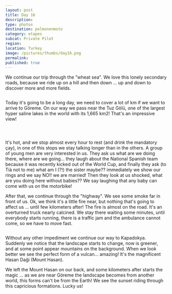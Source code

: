 ```yaml
---
layout: post
title: Day 16
description: 
type: photos
destination: pelmonenmoto
category: etapes
subcat: Private Pilot
region: 
location: Turkey
image: /pictures/thumbs/day16.png
permalink: 
published: true
---
```


We continue our trip through the "wheat sea". We love this lonely secondary roads, because we ride up on a hill and then down ... up and down to discover more and more fields.

<p><a
href="https://lh3.googleusercontent.com/MbbKDMXaAejJgMcjV_Y58Qi1pdPNwTBuqq_fa3xO0qvi8fflnm01h5NOvYDnIHFm6dmCEGmie1PY4SrIOYuwe7xcocO_X9ICTs8gEE4iNTMZlLECZcauDL90V8DkffuByhK-MeJI58UsV9i4ZlSyZ0Rt_DjwS8LEVRC1TVmugsVZprV4pjixB7Rq8P8F_SUNax1xD3nE9avU_GvC2yl-0HVkvL8QN8ck6VtSlhtZDuPrLTjw859F2ccxzoJgNPOtJahrVNB5Zq0LHlJFghYLlYWwh4vCSYdUvmDJj4LKLsL4jaC0qObl7SS3Ghqnr2wbK_YncvkN1TYzSzEmF8yNEQU5ZSGOclOvLunJ8t-j1CsEEBdDXQ95dL4VmlIK97ocgf3JXFupJvxx6RUrFzkfniCVaAsesSdaLuQ5udiBGG96gXKYmX4k2pOFYZLvq3Sd_BbMGqpPpqWEmBwkoygt8DAfttOv3tKECHecIfdjBC8yZC9Nq-xlrfgQphYXcwLr17-QETWYLXhw2iTl7T9izImNFrFjJYGWvQQdEzIHKjo5DycWMLgikqaIT1V7Go51-fafbWoyPX3foB40g1ZQbMg0EilxrA-sS7UCi9sn4BU1Hv7QOiORejUh669NQ8bu9BVX9PqYfoKAKvOm49kBJKlYzYO5sfthhA=w978-h733-no"><img 
src="https://lh3.googleusercontent.com/MbbKDMXaAejJgMcjV_Y58Qi1pdPNwTBuqq_fa3xO0qvi8fflnm01h5NOvYDnIHFm6dmCEGmie1PY4SrIOYuwe7xcocO_X9ICTs8gEE4iNTMZlLECZcauDL90V8DkffuByhK-MeJI58UsV9i4ZlSyZ0Rt_DjwS8LEVRC1TVmugsVZprV4pjixB7Rq8P8F_SUNax1xD3nE9avU_GvC2yl-0HVkvL8QN8ck6VtSlhtZDuPrLTjw859F2ccxzoJgNPOtJahrVNB5Zq0LHlJFghYLlYWwh4vCSYdUvmDJj4LKLsL4jaC0qObl7SS3Ghqnr2wbK_YncvkN1TYzSzEmF8yNEQU5ZSGOclOvLunJ8t-j1CsEEBdDXQ95dL4VmlIK97ocgf3JXFupJvxx6RUrFzkfniCVaAsesSdaLuQ5udiBGG96gXKYmX4k2pOFYZLvq3Sd_BbMGqpPpqWEmBwkoygt8DAfttOv3tKECHecIfdjBC8yZC9Nq-xlrfgQphYXcwLr17-QETWYLXhw2iTl7T9izImNFrFjJYGWvQQdEzIHKjo5DycWMLgikqaIT1V7Go51-fafbWoyPX3foB40g1ZQbMg0EilxrA-sS7UCi9sn4BU1Hv7QOiORejUh669NQ8bu9BVX9PqYfoKAKvOm49kBJKlYzYO5sfthhA=w978-h733-no" alt=""></a></p>

Today it's going to be a long day, we need to cover a lot of km if we want to arrive to Göreme. On our way we pass near the Tuz Gölü, one of the largest hyper saline lakes in the world with its 1,665 km2! That's an impressive view!


<p><a
href="https://lh3.googleusercontent.com/RR8eP4UC_zHQPZM2nqtFgMr1hvZ3UxjWPjcID7o-sMMIVVagZR69k8tn04egDWX1th4IQ3lhMcCzlPyR6T96MK2WQTKI_VrHzlyCk8SRlWv7AoIN1zt_307hLQGrIBQsyrJsrQmbbeemDVBlorc0zMIOrgdfMRDmLdw0E_zcS2rsK6BxsxAAtZTLMGXvif5jvomWveK48FcQncjQcFJp9ajTCJ4ldtKRClw7EP7I8jXe9TRecESujggIO1hJ4tmTRY5bxyeZbCQGAgva5aF073056qkn8ZktC12UhqtdxpYBbsFaLVq-lCdecfhdBRN8cYyrrXAiD-SVFeqn1k482IvICcWcKAILiuFkvIOqi6u8XuYoqGUvmyoAIXG2qY8K-fu1pIPsMMM9Vk55ODgTPtjG4p8dRXLlrWslx0hMXv2nWtPSX464Af8x_wdWtMA2A9NuE6xtON0AAXnrjrdu25zK193AJqKtQ1kHRja8PBNLczm_fNwDO9XcAzbfvUaelhuEd8SsraCHbj_ARk0v_Lp5gKHH8H6-Zxv26NSJtf2GZH-JW-lcZp6mQLsVqs-aJBELim3_WLXQIqoitWxFGxJnxLsImmAHhY1-PFvoiWktJJ_S_blK95DxTCAPDq5kKA9VvOt_J1dwC3rbwLPP57DIrTFd4O5rZQ=w978-h733-no"><img 
src="https://lh3.googleusercontent.com/RR8eP4UC_zHQPZM2nqtFgMr1hvZ3UxjWPjcID7o-sMMIVVagZR69k8tn04egDWX1th4IQ3lhMcCzlPyR6T96MK2WQTKI_VrHzlyCk8SRlWv7AoIN1zt_307hLQGrIBQsyrJsrQmbbeemDVBlorc0zMIOrgdfMRDmLdw0E_zcS2rsK6BxsxAAtZTLMGXvif5jvomWveK48FcQncjQcFJp9ajTCJ4ldtKRClw7EP7I8jXe9TRecESujggIO1hJ4tmTRY5bxyeZbCQGAgva5aF073056qkn8ZktC12UhqtdxpYBbsFaLVq-lCdecfhdBRN8cYyrrXAiD-SVFeqn1k482IvICcWcKAILiuFkvIOqi6u8XuYoqGUvmyoAIXG2qY8K-fu1pIPsMMM9Vk55ODgTPtjG4p8dRXLlrWslx0hMXv2nWtPSX464Af8x_wdWtMA2A9NuE6xtON0AAXnrjrdu25zK193AJqKtQ1kHRja8PBNLczm_fNwDO9XcAzbfvUaelhuEd8SsraCHbj_ARk0v_Lp5gKHH8H6-Zxv26NSJtf2GZH-JW-lcZp6mQLsVqs-aJBELim3_WLXQIqoitWxFGxJnxLsImmAHhY1-PFvoiWktJJ_S_blK95DxTCAPDq5kKA9VvOt_J1dwC3rbwLPP57DIrTFd4O5rZQ=w978-h733-no" alt=""></a></p>


<p><a
href="https://lh3.googleusercontent.com/oON7jKc18iU-IRoTnhTqih3ne2KDTNwYMJG-52fmyljYiKNValr86Pprz0IYTakDVaExxZJvukn97r8JjfN5rs_Q4I73Z8pX4wkCEFkPm5hpxYgrQL1K0wD4sJ50-fXrazx0cgDXF2w37Kum-KgEFJ3JfE1mgv9xvetgiq8jaEdndqsfRiY7GRNlcIMws8c0WVg4IpokX0AqHeXR33VdI9xhigdj1MKs0zc7kgvswoEudlsr6YzLO4XKmyGOa4NOki7gDY2V4nuC2c34LQ4XsyAQRbWr4ejgwVIMIAC-fmqp1aHKC4tRUeuih2T5a3A7cbx6FpZ1gG6Nyv5jEUf9s1824vOUFa0s4I4MeCiNqCw7q0TxyTL1XtVebRShfAbtUZoYvgiPXQiVqo6_Ovo3HHvikjCRvz2ghTTk9BBJRsDuLQ99IPo0JQWyWitpRtKDsNWBB3X4EoqaZjBWjpCI0yZuU8i3R0xdLRqxbp_AZz7A61MtPf5bPZT8fNyMLQBKRqNj00KU85zoLuXPL_gkIjoTZFlJSFvWcvuNg-4R4KfrohEFJ6L-F29Da3I47ewae4FvZumupwkNLO_rf4ly_sPCjHAU_z3V9YVzbsQuav70t1enrdpU3_c8xjXPS6OtwfdmqG4sNnQFQCKDiB0PH1mE3VR1YIEPfg=w978-h733-no"><img 
src="https://lh3.googleusercontent.com/oON7jKc18iU-IRoTnhTqih3ne2KDTNwYMJG-52fmyljYiKNValr86Pprz0IYTakDVaExxZJvukn97r8JjfN5rs_Q4I73Z8pX4wkCEFkPm5hpxYgrQL1K0wD4sJ50-fXrazx0cgDXF2w37Kum-KgEFJ3JfE1mgv9xvetgiq8jaEdndqsfRiY7GRNlcIMws8c0WVg4IpokX0AqHeXR33VdI9xhigdj1MKs0zc7kgvswoEudlsr6YzLO4XKmyGOa4NOki7gDY2V4nuC2c34LQ4XsyAQRbWr4ejgwVIMIAC-fmqp1aHKC4tRUeuih2T5a3A7cbx6FpZ1gG6Nyv5jEUf9s1824vOUFa0s4I4MeCiNqCw7q0TxyTL1XtVebRShfAbtUZoYvgiPXQiVqo6_Ovo3HHvikjCRvz2ghTTk9BBJRsDuLQ99IPo0JQWyWitpRtKDsNWBB3X4EoqaZjBWjpCI0yZuU8i3R0xdLRqxbp_AZz7A61MtPf5bPZT8fNyMLQBKRqNj00KU85zoLuXPL_gkIjoTZFlJSFvWcvuNg-4R4KfrohEFJ6L-F29Da3I47ewae4FvZumupwkNLO_rf4ly_sPCjHAU_z3V9YVzbsQuav70t1enrdpU3_c8xjXPS6OtwfdmqG4sNnQFQCKDiB0PH1mE3VR1YIEPfg=w978-h733-no" alt=""></a></p>

<p><a
href="https://lh3.googleusercontent.com/aOeYK68tQyWXPoUMakb59flfnZTJvOCX-WqA0CiQhcp8AAGTUANguK_C7wKeIZSix9IOEtIx7rNI3whgQGEPIRskWDWjmV-oe3VR8vrnrzEiyMDWbjsm_e9VKbaNSLD9ClwrEoWtXQMdbpM5VONnxLP6D6smR886ZEsSjJD6495tzx_SCLkpHFkFL_yA38cbrnh1U5sBWEodZE8i2bWaoUTJs61fX1IAW1kQPWhhK_eKZhs0_HP0BiwjX6X7PHJi7T1IRN-jE9WaI9S4i1uOOj87wFF7JwBFVCTlR2UfKrJDiPEDfF50qtARVvsBr4m6Asep9axKIJoIkK8RXnYQvTTin5_i7dRfpbY7dXd4bf9tBICUT23JnBcqBboffDfv6b_qEaTOUwQ0vNvO_Um3iZuaeXqHg-q9vgbcMsspu2hx4MPZusapJNsig9IggjcPUe5oG0gC9MeVRXZwP9rfI7T2LvZlEGt11b5rPOzbLoeoZRZGkgyiGwyWknFszfjaKbzWaMpNeiUEj1n6wsQlEOnmyhuP0mes70x7leZec4hedNxqTo6irZWnmd3RHMFNPE7WxPBzieBPnAeJnBVJ-1eo6tllTNxCDbx0LUTXF1fBSJ96eqnAehKgZlqXewi9AsgYsj-WV21kfuCCrIF0-nub5UCCsqtmYQ=w978-h733-no"><img 
src="https://lh3.googleusercontent.com/aOeYK68tQyWXPoUMakb59flfnZTJvOCX-WqA0CiQhcp8AAGTUANguK_C7wKeIZSix9IOEtIx7rNI3whgQGEPIRskWDWjmV-oe3VR8vrnrzEiyMDWbjsm_e9VKbaNSLD9ClwrEoWtXQMdbpM5VONnxLP6D6smR886ZEsSjJD6495tzx_SCLkpHFkFL_yA38cbrnh1U5sBWEodZE8i2bWaoUTJs61fX1IAW1kQPWhhK_eKZhs0_HP0BiwjX6X7PHJi7T1IRN-jE9WaI9S4i1uOOj87wFF7JwBFVCTlR2UfKrJDiPEDfF50qtARVvsBr4m6Asep9axKIJoIkK8RXnYQvTTin5_i7dRfpbY7dXd4bf9tBICUT23JnBcqBboffDfv6b_qEaTOUwQ0vNvO_Um3iZuaeXqHg-q9vgbcMsspu2hx4MPZusapJNsig9IggjcPUe5oG0gC9MeVRXZwP9rfI7T2LvZlEGt11b5rPOzbLoeoZRZGkgyiGwyWknFszfjaKbzWaMpNeiUEj1n6wsQlEOnmyhuP0mes70x7leZec4hedNxqTo6irZWnmd3RHMFNPE7WxPBzieBPnAeJnBVJ-1eo6tllTNxCDbx0LUTXF1fBSJ96eqnAehKgZlqXewi9AsgYsj-WV21kfuCCrIF0-nub5UCCsqtmYQ=w978-h733-no" alt=""></a></p>


It's hot, and we stop almost every hour to rest (and drink the mandatory çay), in one of this stops we stay talking longer than in the others. A group of young men are very interested in us. They ask us what are we doing there, where are we going... they laugh about the National Spanish team because it was recently kicked out of the World Cup, and finally they ask (to Tià not to me) what am I (?!) the sister maybe?? immediately we show our rings and we say NO!! we are married! Then they look at us shocked, what are you doing here without babies?? We say laughing that any baby can come with us on the motorbike!

After that, we continue through the "highway". We see some smoke far in front of us. Ok, we think it's a little fire near, but nothing that's going to affect us ... until few kilometers after! The fire is almost on the road. It's an overturned truck nearly calcined. We stay there waiting some minutes, until everybody starts running, there is a traffic jam and the ambulance cannot come, so we have to move fast.

<p><a
href="https://lh3.googleusercontent.com/q8A3M23BSTTQNiAoo8gDJEaz7RQeCDPl8SwV9zYNf_C0Lk_MC6dXaDrmG_fTuZo1JtUUEOtXHvHHuJ44E-NoMOnhRzsLZEr3lzQnLGFcGVHCBl2utPHYjfJzIRLsAM5wfFpV1DaINJBE179_Smw4tieoXrtyAjPLj4ERxO6YrklhnUrrbTrFEAsBbdH6zhQ5szhLKP9orctosNe4RfroTpocNDJ9TJEv9FC4gd3dwXmzyzHwlA7AiDF21xR7Guu44N5QadIyjBLgtnUCVAokI_T16SrYiEIhPiotN-F-00MuQw87borp0Zqb2NdF4BgMRyGYspKujPFrxot-H_knKSEXIYHWtHTioASHO7XgcDGtQzhdLzRjuGKj0YjAGeGwffiWbEXB6b6fUGj-N_mqsg7OiRj6wCrLj4Uw-hJnskLG3XvgAe2Xik5Sopvh1XmKgNYQBggkEoNgozn6UFD5Ff1kUPzlyJ0aPbUQ25BcVPDuyvprOsV2uLbtIvqGK50EIy0jr80JfClH9DCpni5rr6rEbDe5FAWEdx49J1YUnbn2DKf3QMni4hnW61XIaXQdtOwB3MhG-mRzmTGok7Q4l7mrw7DKOeOYZJfdQToG4hAYo4kGHPMblfrV1d8MpyAS2hBAaAdV7ymw2514W_m-MSF-HAGHCdUgsQ=w978-h733-no"><img 
src="https://lh3.googleusercontent.com/q8A3M23BSTTQNiAoo8gDJEaz7RQeCDPl8SwV9zYNf_C0Lk_MC6dXaDrmG_fTuZo1JtUUEOtXHvHHuJ44E-NoMOnhRzsLZEr3lzQnLGFcGVHCBl2utPHYjfJzIRLsAM5wfFpV1DaINJBE179_Smw4tieoXrtyAjPLj4ERxO6YrklhnUrrbTrFEAsBbdH6zhQ5szhLKP9orctosNe4RfroTpocNDJ9TJEv9FC4gd3dwXmzyzHwlA7AiDF21xR7Guu44N5QadIyjBLgtnUCVAokI_T16SrYiEIhPiotN-F-00MuQw87borp0Zqb2NdF4BgMRyGYspKujPFrxot-H_knKSEXIYHWtHTioASHO7XgcDGtQzhdLzRjuGKj0YjAGeGwffiWbEXB6b6fUGj-N_mqsg7OiRj6wCrLj4Uw-hJnskLG3XvgAe2Xik5Sopvh1XmKgNYQBggkEoNgozn6UFD5Ff1kUPzlyJ0aPbUQ25BcVPDuyvprOsV2uLbtIvqGK50EIy0jr80JfClH9DCpni5rr6rEbDe5FAWEdx49J1YUnbn2DKf3QMni4hnW61XIaXQdtOwB3MhG-mRzmTGok7Q4l7mrw7DKOeOYZJfdQToG4hAYo4kGHPMblfrV1d8MpyAS2hBAaAdV7ymw2514W_m-MSF-HAGHCdUgsQ=w978-h733-no" alt=""></a></p>

Without any other impediment we continue our way to Kapadokya. Suddenly we notice that the landscape starts to change, now is greener, and at some point appear mountains on the background. When we look better we see the perfect form of a vulcan... amazing! It's the magnificent Hasan Daği (Mount Hasan).

We left the Mount Hasan on our back, and some kilometers after starts the magic ... as we are near Göreme the landscape becomes from another world, this forms can't be from the Earth! We see the sunset riding through this capricious formations. Lucky us!

<p><a
href="https://lh3.googleusercontent.com/aPuO3Dzr6SMrPAqxEC0okFVEqlNDsV_twEnchjgaqqgux01jiW52LRrHzM5yu3jUiqYe-kASfFvB1ZoauyhQdpgT8M3j1Gf5TKjloQwEuVDSsQq0kU9RqgedmyLVJt5c2CI1xZFk5tmmDgSZ72-E5o4FG6In9WW_HhYqjMj2ibZP4RYUrD4pz1x1xk1TnHpRydB3_ZM2pMxM6ulCVVs4HjBREafuspUtQgmlj3ah1B1kUYV72h790t3tvhpzXv7vcYAcHjQ1j7o7Wp0-HpRGQyjo4aK91zzu21Lm66VMVlqAwoQwGk2ED5LP-9id_fTu1q0d_QD3lmq5YmvE6-gCaVkGZbOjyzQzcsWgwLilM892HtJytEP5K1LN0lUZId47cFRkXs6zDPmofin4-Xym5wbk9XpCe-50BeADljnk7ILfPBLoYR4B5wxpEcVV0y4IvN8XSSntLCn4HSFhSMfkGPnZELmN_mXE9qP06bSVc8d-RP-uPP1GtB9S9B9pNVTcbrB83p3N5sAOrpIpbZhx39WkkaWYm3aKi3Pa6wiUi7etk5cD_ZiKIQx36_ek7UVV5K0b_A0L75pMA85w_tvcUZ_uBBG6SOr_9DK1H7rpATWV1AQ5_hYLzDQUWHuzj1yhc1Ok8nXukXp-6nJPBwcnVyX3isCh-hN_Rw=w978-h733-no"><img 
src="https://lh3.googleusercontent.com/aPuO3Dzr6SMrPAqxEC0okFVEqlNDsV_twEnchjgaqqgux01jiW52LRrHzM5yu3jUiqYe-kASfFvB1ZoauyhQdpgT8M3j1Gf5TKjloQwEuVDSsQq0kU9RqgedmyLVJt5c2CI1xZFk5tmmDgSZ72-E5o4FG6In9WW_HhYqjMj2ibZP4RYUrD4pz1x1xk1TnHpRydB3_ZM2pMxM6ulCVVs4HjBREafuspUtQgmlj3ah1B1kUYV72h790t3tvhpzXv7vcYAcHjQ1j7o7Wp0-HpRGQyjo4aK91zzu21Lm66VMVlqAwoQwGk2ED5LP-9id_fTu1q0d_QD3lmq5YmvE6-gCaVkGZbOjyzQzcsWgwLilM892HtJytEP5K1LN0lUZId47cFRkXs6zDPmofin4-Xym5wbk9XpCe-50BeADljnk7ILfPBLoYR4B5wxpEcVV0y4IvN8XSSntLCn4HSFhSMfkGPnZELmN_mXE9qP06bSVc8d-RP-uPP1GtB9S9B9pNVTcbrB83p3N5sAOrpIpbZhx39WkkaWYm3aKi3Pa6wiUi7etk5cD_ZiKIQx36_ek7UVV5K0b_A0L75pMA85w_tvcUZ_uBBG6SOr_9DK1H7rpATWV1AQ5_hYLzDQUWHuzj1yhc1Ok8nXukXp-6nJPBwcnVyX3isCh-hN_Rw=w978-h733-no" alt=""></a></p>

<p><a
href="https://lh3.googleusercontent.com/Ad3SFjGM0wsm1dU5D3qmcW3vemEFuvRdTgU0XfVOCCQfT_Xyh5lQy25HHak4eczTNL8xyd2gsO8gnagvFVx5UwQwqwzyAx1goAJFLCS5AtwLZlDLgM6ChEagc2TUd_DH4lhb97FfElRwURWOX-z8ZJLsVhRyX1M66dZ665ycp3hZES79GLmjlxaOChxg9Xxt_1uIOS27RY6yP6NcSEfXuntGUeAo8wjj4pWlVljW58fbSIqY1hkphu9wnmD2NFgLROCgoqWD2ci8OOIQYV5H0yW-pCpFkm_kPO1c5XxGw5CXyAGXYNiQBSCUbP05M4N7YZUahNu2tWSs_lkAXYR2Py5tz9wXdv4TV6InAoUxglMztdMexWV_oHk2uMJxFNXU2wqWniR-WWbzr3blZeFZCaPzBNCjKv4VSu2Gw9oYq3ujnoMJt9ZgXdlHAx4RcI490mNL9DEcC4eJ2g_S-5SnCbnUsv5MktQ4QGj8MBaLF5ftea0xJ0cRM7-E9cGxaWLwaka_bVhAd71ztnEHthisDqz6aQHiDEn_Ceb2AaeDjsCGndmu3l-vQI9jpSAp5fucCB-Hankwe7tux8g3cZNl30CY_qxosGUUnQYM5mbR8cxIvmR4INWpZ6OX4XLK1GlVI4Af-Xs116UG-Abu-5TGS7Ux1y01MGFWvw=w978-h733-no"><img 
src="https://lh3.googleusercontent.com/Ad3SFjGM0wsm1dU5D3qmcW3vemEFuvRdTgU0XfVOCCQfT_Xyh5lQy25HHak4eczTNL8xyd2gsO8gnagvFVx5UwQwqwzyAx1goAJFLCS5AtwLZlDLgM6ChEagc2TUd_DH4lhb97FfElRwURWOX-z8ZJLsVhRyX1M66dZ665ycp3hZES79GLmjlxaOChxg9Xxt_1uIOS27RY6yP6NcSEfXuntGUeAo8wjj4pWlVljW58fbSIqY1hkphu9wnmD2NFgLROCgoqWD2ci8OOIQYV5H0yW-pCpFkm_kPO1c5XxGw5CXyAGXYNiQBSCUbP05M4N7YZUahNu2tWSs_lkAXYR2Py5tz9wXdv4TV6InAoUxglMztdMexWV_oHk2uMJxFNXU2wqWniR-WWbzr3blZeFZCaPzBNCjKv4VSu2Gw9oYq3ujnoMJt9ZgXdlHAx4RcI490mNL9DEcC4eJ2g_S-5SnCbnUsv5MktQ4QGj8MBaLF5ftea0xJ0cRM7-E9cGxaWLwaka_bVhAd71ztnEHthisDqz6aQHiDEn_Ceb2AaeDjsCGndmu3l-vQI9jpSAp5fucCB-Hankwe7tux8g3cZNl30CY_qxosGUUnQYM5mbR8cxIvmR4INWpZ6OX4XLK1GlVI4Af-Xs116UG-Abu-5TGS7Ux1y01MGFWvw=w978-h733-no" alt=""></a></p>